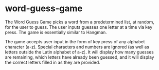 # word-guess-game

The Word Guess Game picks a word from a predetermined list, at random, for the user to guess. The user inputs guesses one letter at a time via key press. The game is essentially similar to Hangman.

The game accepts user input in the form of key press of any alphabet character (a-z). Special characters and numbers are ignored (as well as letters outside the Latin alphabet of a-z). It will display how many guesses are remaining, which letters have already been guessed, and it will display the correct letters filled in as they are provided.